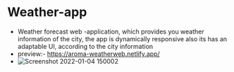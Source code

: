 # Weather-app
* Weather forecast web -application, which provides you weather information of the city, the app is dynamically responsive  also its has an adaptable UI, according to the city information 
* preview:- https://aroma-weatherweb.netlify.app/
* ![Screenshot 2022-01-04 150002](https://user-images.githubusercontent.com/78024790/148038637-13eb1e1b-539a-4304-a01c-c85d3d1a3648.png)
